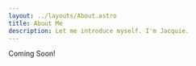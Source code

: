 ```yaml
---
layout: ../layouts/About.astro
title: About Me
description: Let me introduce myself. I'm Jacquie.
---
```

Coming Soon!